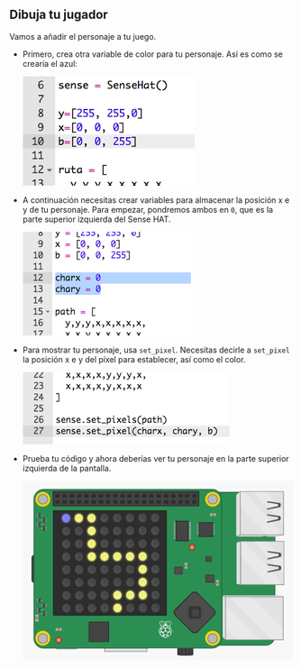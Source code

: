 ## Dibuja tu jugador

Vamos a añadir el personaje a tu juego.

+ Primero, crea otra variable de color para tu personaje. Así es como se crearía el azul:
    
    ![screenshot](images/tightrope-blue.png)

+ A continuación necesitas crear variables para almacenar la posición x e y de tu personaje. Para empezar, pondremos ambos en `0`, que es la parte superior izquierda del Sense HAT.
    
    ![screenshot](images/tightrope-xy.png)

+ Para mostrar tu personaje, usa `set_pixel`. Necesitas decirle a `set_pixel` la posición x e y del píxel para establecer, así como el color.
    
    ![screenshot](images/tightrope-set-pixel.png)

+ Prueba tu código y ahora deberías ver tu personaje en la parte superior izquierda de la pantalla.
    
    ![screenshot](images/tightrope-final.png)